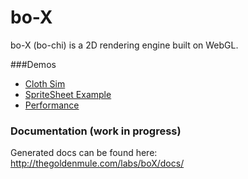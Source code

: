 # bo-X

bo-X (bo-chi) is a 2D rendering engine built on WebGL.

###Demos
* [Cloth Sim](http://thegoldenmule.com/labs/boX/demos/index-fabric.html)
* [SpriteSheet Example](http://thegoldenmule.com/labs/boX/demos/index-wyvern.html)
* [Performance](http://thegoldenmule.com/labs/boX/demos/index-test.html)

### Documentation (work in progress)

Generated docs can be found here: http://thegoldenmule.com/labs/boX/docs/
